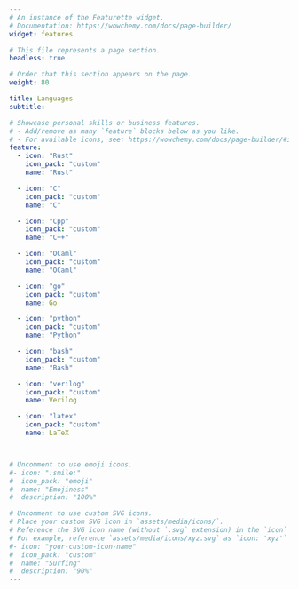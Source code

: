 ```yaml
---
# An instance of the Featurette widget.
# Documentation: https://wowchemy.com/docs/page-builder/
widget: features

# This file represents a page section.
headless: true

# Order that this section appears on the page.
weight: 80

title: Languages
subtitle:

# Showcase personal skills or business features.
# - Add/remove as many `feature` blocks below as you like.
# - For available icons, see: https://wowchemy.com/docs/page-builder/#icons
feature:
  - icon: "Rust"
    icon_pack: "custom"
    name: "Rust"

  - icon: "C"
    icon_pack: "custom"
    name: "C"

  - icon: "Cpp"
    icon_pack: "custom"
    name: "C++"

  - icon: "OCaml"
    icon_pack: "custom"
    name: "OCaml"

  - icon: "go"
    icon_pack: "custom"
    name: Go

  - icon: "python"
    icon_pack: "custom"
    name: "Python"

  - icon: "bash"
    icon_pack: "custom"
    name: "Bash"

  - icon: "verilog"
    icon_pack: "custom"
    name: Verilog

  - icon: "latex"
    icon_pack: "custom"
    name: LaTeX



# Uncomment to use emoji icons.
#- icon: ":smile:"
#  icon_pack: "emoji"
#  name: "Emojiness"
#  description: "100%"

# Uncomment to use custom SVG icons.
# Place your custom SVG icon in `assets/media/icons/`.
# Reference the SVG icon name (without `.svg` extension) in the `icon` field.
# For example, reference `assets/media/icons/xyz.svg` as `icon: 'xyz'`
#- icon: "your-custom-icon-name"
#  icon_pack: "custom"
#  name: "Surfing"
#  description: "90%"
---
```

